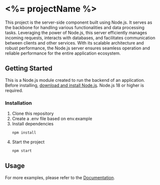 # <%= projectName %>

This project is the server-side component built using Node.js. It serves as the backbone for handling various functionalities and data processing tasks. Leveraging the power of Node.js, this server efficiently manages incoming requests, interacts with databases, and facilitates communication between clients and other services. With its scalable architecture and robust performance, the Node.js server ensures seamless operation and reliable performance for the entire application ecosystem.

## Getting Started

This is a Node.js module created to run the backend of an application.
Before installing, [download and install Node.js](https://nodejs.org/en/download). Node.js 18 or higher is required.

### Installation

1.  Clone this repository
2.  Create a .env file based on env.example
3.  Install dependencies
    ```sh
    npm install
    ```
4.  Start the project
    ```sh
    npm start
    ```

## Usage

For more examples, please refer to the [Documentation](docs.md).
